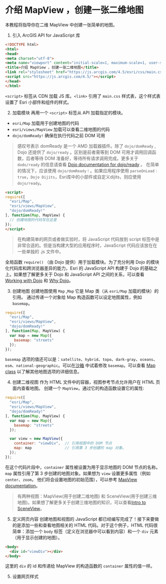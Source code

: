 # 介绍 MapView ，创建一张二维地图

本教程将指导你在二维 MapView 中创建一张简单的地图。

1. 引入 ArcGIS API for JavaScript 库
```html
<!DOCTYPE html>
<html>
<head>
<meta charset="utf-8">
<meta name="viewport" content="initial-scale=1, maximum-scale=1, user-scalable=no">
<title>介绍 MapView ，创建一张二维地图</title>
<link rel="stylesheet" href="https://js.arcgis.com/4.5/esri/css/main.css">
<script src="https://js.arcgis.com/4.5/"></script>
</head>
</html>
```
`<script>` 标签从 CDN 加载 JS 库。`<link>` 引用了 `main.css` 样式表，这个样式表设置了 Esri 小部件和组件的样式。

2. 加载模块
再用一个 `<script>` 标签从 API 加载指定的模块。
- `esri/Map`  加载用于创建地图的代码
- `esri/views/MapView` 加载可以查看二维地图的代码
- `dojo/domReady!` 确保在执行代码之前 DOM 可用

> 感叹号表示 domReady 是一个 AMD 加载器插件。除了 `dojo/domReady` , Dojo 还提供了 `dojo/ready` 。区别是前者需等到 DOM 可用才调用回调函数，后者等待 DOM 准备好，等待所有请求调用完成。更多关于 `dodo/ready` 的信息请查看 [Dojo documentation for dojo/ready](http://dojotoolkit.org/reference-guide/1.10/dojo/ready.html) 。 在简单的情况下，应该使用 `dojo/domReady！`。如果应用程序使用 `parseOnLoad：true`，`Dojo Dijits`，Esri库中的小部件或自定义dijits，则应使用 `dojo/ready`。

```html
<script>
require([
  "esri/Map",
  "esri/views/MapView",
  "dojo/domReady!"
], function(Map, MapView) {
  // 创建地图的代码写在这里
});
</script>
```
> 在构建简单的网页或者做实验时，将 JavaScript 代码放到 script 标签中是非常合适的。但是当构建大型的应用程序时，JavaScript 代码应该放在在一些单独的 .js 文件中。

全局函数 `require()` （由 Dojo 提供）用于加载模块。为了充分利用 Dojo 的模块化代码库和跨浏览器差异的能力，Esri 的 JavaScript API 构建于 Dojo 的基础之上。如果想了解更多关于 Dojo 和 JavaScript API 之间的关系，可以查看 [Working with Dojo](https://developers.arcgis.com/javascript/jshelp/inside_dojo.html) 和 [Why Dojo](https://developers.arcgis.com/javascript/jshelp/why_dojo.html)。

3. 创建地图
创建地图使用 `Map` ,`Map` 它是 Map 类（从 `esri/Map` 加载的模块）的引用。 通过传递一个对象给 Map 构造函数可以设定地图属性，例如 `basemap`。
```javascript
require([
  "esri/Map",
  "esri/views/MapView",
  "dojo/domReady!"
], function(Map, MapView) {
  var map = new Map({
    basemap: "streets"
  });
});
```

`basemap` 选项的值还可以是：`satellite`、`hybrid`、`topo`、`dark-gray`、`oceans`、`osm`、`national-geographic`。可以在[沙箱](https://developers.arcgis.com/javascript/latest/sample-code/sandbox/index.html?sample=intro-mapview) 中试着修改 `basemap`。可以查看 [Map class](https://developers.arcgis.com/javascript/latest/api-reference/esri-Map.html) 以了解其他地图选项的详细信息。

4. 创建二维视图
作为 HTML 文件中的容器，视图参考节点允许用户在 HTML 页面内查看地图。
创建一个 `MapView`，通过它的构造函数设置它的属性:
```javascript
require([
  "esri/Map",
  "esri/views/MapView",
  "dojo/domReady!"
], function(Map, MapView) {
  var map = new Map({
    basemap: "streets"
  });

  var view = new MapView({
    container: "viewDiv",  // 引用视图中的 DOM 节点
    map: map               // 引用第 3 步创建的 map 对象。
  });
});
```
在这个代码片段中，`container` 属性被设置为用于显示地图的 DOM 节点的名称。`map` 属性引用了第 3 步创建的地图对象。如果想为 `view` 设置更多属性（例如 `center`、`zoom`， 他们将会设置地图的初始范围），可以参考 [MapView documentation](https://developers.arcgis.com/javascript/latest/api-reference/esri-views-MapView.html)。

> 有两种视图：MapView(用于创建二维地图) 和 SceneView(用于创建三维地图)。如果想了解更多关于创建三维地图的知识，可以查看[Intro to SceneView](https://developers.arcgis.com/javascript/latest/sample-code/intro-sceneview/index.html)。

5. 定义网页内容
创建地图和视图的 JavaScript 都已经编写完成了！接下来要做的是添加一些和查看地图相关的 HTML 代码。对于这个例子，HTML 代码很简单：添加一个 `body` 标签（定义在浏览器中可以看到内容）和一个 `div` 元素（用于显示创建的地图）。
```html
<body>
  <div id="viewDiv"></div>
</body>
```

这里的 `div` 的 id 和传递给 MapView 的构造函数的 `container` 属性的值一样。

5. 设置网页样式






























